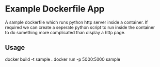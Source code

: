Example Dockerfile App
======================

A sample dockerfile which runs python http server inside a container. If required we can create a seperate python script to run inside the container to do something more complicated than display a http page.

## Usage

docker build -t sample .
docker run -p 5000:5000 sample




